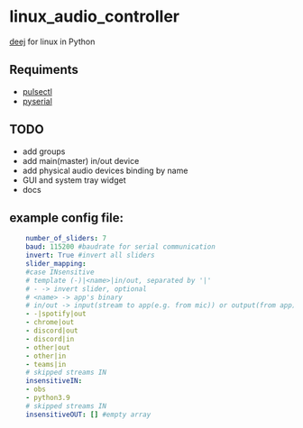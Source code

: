 # linux_audio_controller
[deej](https://github.com/omriharel/deej) for linux in Python  
## Requiments 
* [pulsectl](https://pypi.org/project/pulsectl/)
* [pyserial](https://github.com/pyserial/pyserial)
## TODO
* add groups
* add main(master) in/out device
* add physical audio devices binding by name
* GUI and system tray widget
* docs

## example config file:
```yaml
    number_of_sliders: 7
    baud: 115200 #baudrate for serial communication 
    invert: True #invert all sliders
    slider_mapping: 
    #case INsensitive
    # template (-)|<name>|in/out, separated by '|'
    # - -> invert slider, optional
    # <name> -> app's binary 
    # in/out -> input(stream to app(e.g. from mic)) or output(from app)
    - -|spotify|out 
    - chrome|out
    - discord|out
    - discord|in
    - other|out
    - other|in
    - teams|in
    # skipped streams IN 
    insensitiveIN:
    - obs
    - python3.9
    # skipped streams IN 
    insensitiveOUT: [] #empty array
```    
